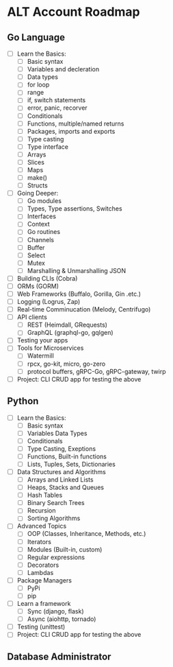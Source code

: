 # ALT Account Roadmap

## Go Language

- [ ] Learn the Basics:
  - [ ] Basic syntax
  - [ ] Variables and decleration
  - [ ] Data types
  - [ ] for loop
  - [ ] range
  - [ ] if, switch statements
  - [ ] error, panic, recorver
  - [ ] Conditionals
  - [ ] Functions, multiple/named returns
  - [ ] Packages, imports and exports
  - [ ] Type casting
  - [ ] Type interface
  - [ ] Arrays
  - [ ] Slices 
  - [ ] Maps
  - [ ] make()
  - [ ] Structs
- [ ] Going Deeper:
   - [ ] Go modules
   - [ ] Types, Type assertions, Switches
   - [ ] Interfaces
   - [ ] Context
   - [ ] Go routines
   - [ ] Channels
   - [ ] Buffer
   - [ ] Select
   - [ ] Mutex
   - [ ] Marshalling & Unmarshalling JSON
- [ ] Building CLIs (Cobra)
- [ ] ORMs (GORM)
- [ ] Web Frameworks (Buffalo, Gorilla, Gin .etc.)
- [ ] Logging (Logrus, Zap)
- [ ] Real-time Comminucation (Melody, Centrifugo)
- [ ] API clients
  - [ ] REST (Heimdall, GRequests)
  - [ ] GraphQL (graphql-go, gqlgen)
- [ ] Testing your apps
- [ ] Tools for Microservices
  - [ ] Watermill
  - [ ] rpcx, go-kit, micro, go-zero
  - [ ] protocol buffers, gRPC-Go, gRPC-gateway, twirp
- [ ] Project: CLI CRUD app for testing the above

## Python

- [ ] Learn the Basics:
  - [ ] Basic syntax
  - [ ] Variables Data Types
  - [ ] Conditionals
  - [ ] Type Casting, Exeptions
  - [ ] Functions, Built-in functions
  - [ ] Lists, Tuples, Sets, Dictionaries
- [ ] Data Structures and Algorithms
  - [ ] Arrays and Linked Lists
  - [ ] Heaps, Stacks and Queues
  - [ ] Hash Tables
  - [ ] Binary Search Trees
  - [ ] Recursion
  - [ ] Sorting Algorithms
- [ ] Advanced Topics
  - [ ] OOP (Classes, Inheritance, Methods, etc.)
  - [ ] Iterators
  - [ ] Modules (Built-in, custom)
  - [ ] Regular expressions
  - [ ] Decorators
  - [ ] Lambdas
- [ ] Package Managers
  - [ ] PyPi
  - [ ] pip
- [ ] Learn a framework 
  - [ ] Sync (django, flask)
  - [ ] Async (aiohttp, tornado)
- [ ] Testing (unittest)
- [ ] Project: CLI CRUD app for testing the above

## Database Administrator
